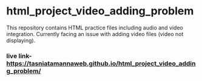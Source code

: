 # html_project_video_adding_problem
This repository contains HTML practice files including audio and video integration.  Currently facing an issue with adding video files (video not displaying).
### live link- https://tasniatamannaweb.github.io/html_project_video_adding_problem/
